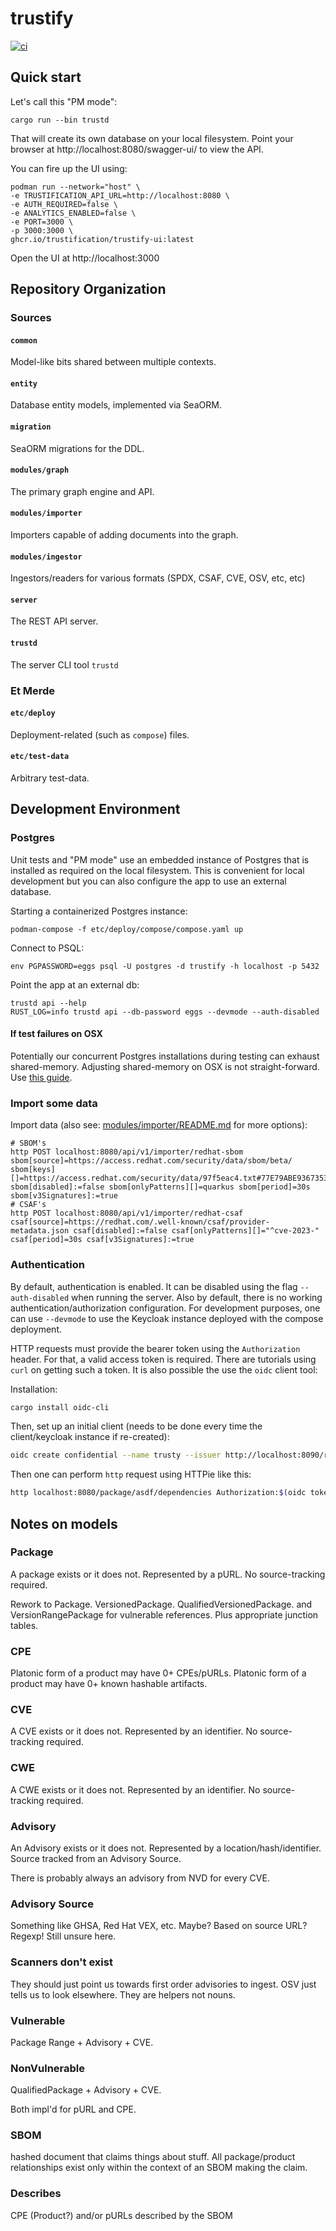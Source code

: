 # trustify

[![ci](https://github.com/trustification/trustify/actions/workflows/ci.yaml/badge.svg)](https://github.com/trustification/trustify/actions/workflows/ci.yaml)

## Quick start

Let's call this "PM mode":

```shell
cargo run --bin trustd
```
That will create its own database on your local filesystem. Point your browser at http://localhost:8080/swagger-ui/ to view the API.

You can fire up the UI using:

```shell
podman run --network="host" \
-e TRUSTIFICATION_API_URL=http://localhost:8080 \
-e AUTH_REQUIRED=false \
-e ANALYTICS_ENABLED=false \
-e PORT=3000 \
-p 3000:3000 \
ghcr.io/trustification/trustify-ui:latest
```

Open the UI at http://localhost:3000

## Repository Organization

### Sources

#### `common`

Model-like bits shared between multiple contexts.

#### `entity`

Database entity models, implemented via SeaORM.

#### `migration`

SeaORM migrations for the DDL.

#### `modules/graph`

The primary graph engine and API.

#### `modules/importer`

Importers capable of adding documents into the graph.

#### `modules/ingestor`

Ingestors/readers for various formats (SPDX, CSAF, CVE, OSV, etc, etc)

#### `server`

The REST API server.

#### `trustd`

The server CLI tool `trustd`

### Et Merde

#### `etc/deploy`

Deployment-related (such as `compose`) files.

#### `etc/test-data`

Arbitrary test-data.

## Development Environment

### Postgres

Unit tests and "PM mode" use an embedded instance of Postgres that is
installed as required on the local filesystem. This is convenient for
local development but you can also configure the app to use an
external database.

Starting a containerized Postgres instance:

```shell
podman-compose -f etc/deploy/compose/compose.yaml up
```

Connect to PSQL:

```shell
env PGPASSWORD=eggs psql -U postgres -d trustify -h localhost -p 5432
```

Point the app at an external db:

```shell
trustd api --help
RUST_LOG=info trustd api --db-password eggs --devmode --auth-disabled
```

#### If test failures on OSX

Potentially our concurrent Postgres installations during testing can exhaust shared-memory.
Adjusting shared-memory on OSX is not straight-forward.
Use [this guide](https://unix.stackexchange.com/questions/689295/values-from-sysctl-a-dont-match-etc-sysctl-conf-even-after-restart).

### Import some data

Import data (also see: [modules/importer/README.md](modules/importer/README.md) for more options):

```shell
# SBOM's
http POST localhost:8080/api/v1/importer/redhat-sbom sbom[source]=https://access.redhat.com/security/data/sbom/beta/ sbom[keys][]=https://access.redhat.com/security/data/97f5eac4.txt#77E79ABE93673533ED09EBE2DCE3823597F5EAC4 sbom[disabled]:=false sbom[onlyPatterns][]=quarkus sbom[period]=30s sbom[v3Signatures]:=true
# CSAF's
http POST localhost:8080/api/v1/importer/redhat-csaf csaf[source]=https://redhat.com/.well-known/csaf/provider-metadata.json csaf[disabled]:=false csaf[onlyPatterns][]="^cve-2023-" csaf[period]=30s csaf[v3Signatures]:=true
```

### Authentication

By default, authentication is enabled. It can be disabled using the flag `--auth-disabled` when running the server.
Also by default, there is no working authentication/authorization configuration. For development purposes, one can
use `--devmode` to use the Keycloak instance deployed with the compose deployment.

HTTP requests must provide the bearer token using the `Authorization` header. For that, a valid access token is
required. There are tutorials using `curl` on getting such a token. It is also possible the use the `oidc` client tool:

Installation:

```bash
cargo install oidc-cli
```

Then, set up an initial client (needs to be done every time the client/keycloak instance if re-created):

```bash
oidc create confidential --name trusty --issuer http://localhost:8090/realms/chicken --client-id walker --client-secret ZVzq9AMOVUdMY1lSohpx1jI3aW56QDPS
```

Then one can perform `http` request using HTTPie like this:

```bash
http localhost:8080/package/asdf/dependencies Authorization:$(oidc token trusty -b)
```

## Notes on models

### Package

A package exists or it does not. Represented by a pURL. No source-tracking required.

Rework to Package. VersionedPackage. QualifiedVersionedPackage. and VersionRangePackage for vulnerable references.
Plus appropriate junction tables.

### CPE

Platonic form of a product may have 0+ CPEs/pURLs.
Platonic form of a product may have 0+ known hashable artifacts.

### CVE

A CVE exists or it does not. Represented by an identifier. No source-tracking required.

### CWE

A CWE exists or it does not. Represented by an identifier. No source-tracking required.

### Advisory

An Advisory exists or it does not. Represented by a location/hash/identifier.
Source tracked from an Advisory Source.

There is probably always an advisory from NVD for every CVE.

### Advisory Source

Something like GHSA, Red Hat VEX, etc. Maybe?
Based on source URL? Regexp!
Still unsure here.

### Scanners don't exist

They should just point us towards first order advisories to ingest.
OSV just tells us to look elsewhere.
They are helpers not nouns.

### Vulnerable

Package Range + Advisory + CVE.

### NonVulnerable

QualifiedPackage + Advisory + CVE.

Both impl'd for pURL and CPE.

### SBOM

hashed document that claims things about stuff.
All package/product relationships exist only within the context of an SBOM making the claim.

### Describes

CPE (Product?) and/or pURLs described by the SBOM
